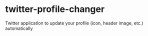 # twitter-profile-changer
Twitter application to update your profile (icon, header image, etc.) automatically
